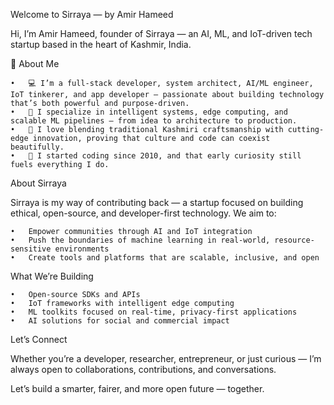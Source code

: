 Welcome to Sirraya — by Amir Hameed

Hi, I’m Amir Hameed, founder of Sirraya — an AI, ML, and IoT-driven tech startup based in the heart of Kashmir, India.

🧠 About Me

	•	💻 I’m a full-stack developer, system architect, AI/ML engineer, IoT tinkerer, and app developer — passionate about building technology that’s both powerful and purpose-driven.
	•	🔬 I specialize in intelligent systems, edge computing, and scalable ML pipelines — from idea to architecture to production.
	•	🎨 I love blending traditional Kashmiri craftsmanship with cutting-edge innovation, proving that culture and code can coexist beautifully.
	•	🧒 I started coding since 2010, and that early curiosity still fuels everything I do.

About Sirraya

Sirraya is my way of contributing back — a startup focused on building ethical, open-source, and developer-first technology. We aim to:

	•	Empower communities through AI and IoT integration
	•	Push the boundaries of machine learning in real-world, resource-sensitive environments
	•	Create tools and platforms that are scalable, inclusive, and open

What We’re Building

	•	Open-source SDKs and APIs
	•	IoT frameworks with intelligent edge computing
	•	ML toolkits focused on real-time, privacy-first applications
	•	AI solutions for social and commercial impact

Let’s Connect

Whether you’re a developer, researcher, entrepreneur, or just curious — I’m always open to collaborations, contributions, and conversations.

Let’s build a smarter, fairer, and more open future — together.